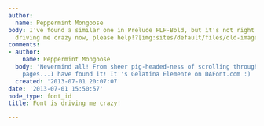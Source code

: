 ```yaml
---
author:
  name: Peppermint Mongoose
body: I've found a similar one in Prelude FLF-Bold, but it's not right. This is really
  driving me crazy now, please help!?[img:sites/default/files/old-images/GetYour_3908.jpg]
comments:
- author:
    name: Peppermint Mongoose
  body: 'Nevermind all! From sheer pig-headed-ness of scrolling through many font
    pages...I have found it! It''s Gelatina Elemente on DAFont.com :) '
  created: '2013-07-01 20:07:07'
date: '2013-07-01 15:50:57'
node_type: font_id
title: Font is driving me crazy!

---
```

